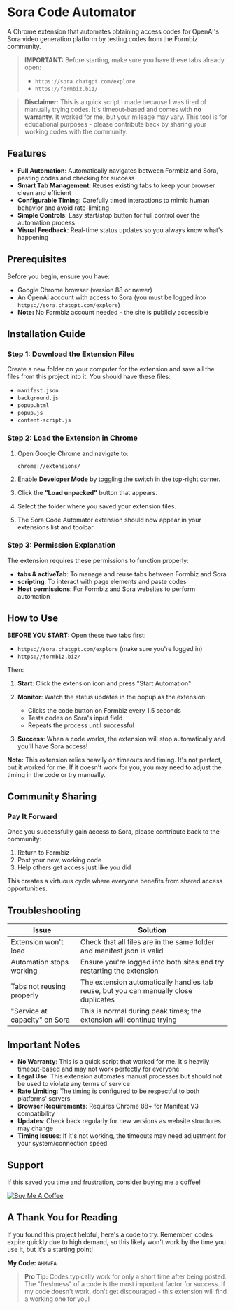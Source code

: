 # Sora Code Automator

A Chrome extension that automates obtaining access codes for OpenAI's Sora video generation platform by testing codes from the Formbiz community.

> **IMPORTANT:** Before starting, make sure you have these tabs already open:
> - `https://sora.chatgpt.com/explore`
> - `https://formbiz.biz/`

> **Disclaimer:** This is a quick script I made because I was tired of manually trying codes. It's timeout-based and comes with **no warranty**. It worked for me, but your mileage may vary. This tool is for educational purposes - please contribute back by sharing your working codes with the community.

## Features

- **Full Automation**: Automatically navigates between Formbiz and Sora, pasting codes and checking for success
- **Smart Tab Management**: Reuses existing tabs to keep your browser clean and efficient
- **Configurable Timing**: Carefully timed interactions to mimic human behavior and avoid rate-limiting
- **Simple Controls**: Easy start/stop button for full control over the automation process
- **Visual Feedback**: Real-time status updates so you always know what's happening

## Prerequisites

Before you begin, ensure you have:

- Google Chrome browser (version 88 or newer)
- An OpenAI account with access to Sora (you must be logged into `https://sora.chatgpt.com/explore`)
- **Note:** No Formbiz account needed - the site is publicly accessible

## Installation Guide

### Step 1: Download the Extension Files

Create a new folder on your computer for the extension and save all the files from this project into it. You should have these files:

- `manifest.json`
- `background.js`
- `popup.html`
- `popup.js`
- `content-script.js`

### Step 2: Load the Extension in Chrome

1. Open Google Chrome and navigate to:
   ```
   chrome://extensions/
   ```

2. Enable **Developer Mode** by toggling the switch in the top-right corner.

3. Click the **"Load unpacked"** button that appears.

4. Select the folder where you saved your extension files.

5. The Sora Code Automator extension should now appear in your extensions list and toolbar.

### Step 3: Permission Explanation

The extension requires these permissions to function properly:

- **tabs & activeTab**: To manage and reuse tabs between Formbiz and Sora
- **scripting**: To interact with page elements and paste codes
- **Host permissions**: For Formbiz and Sora websites to perform automation

## How to Use

**BEFORE YOU START:** Open these two tabs first:
- `https://sora.chatgpt.com/explore` (make sure you're logged in)
- `https://formbiz.biz/`

Then:

1. **Start**: Click the extension icon and press "Start Automation"

2. **Monitor**: Watch the status updates in the popup as the extension:
   - Clicks the code button on Formbiz every 1.5 seconds
   - Tests codes on Sora's input field
   - Repeats the process until successful

3. **Success**: When a code works, the extension will stop automatically and you'll have Sora access!

**Note:** This extension relies heavily on timeouts and timing. It's not perfect, but it worked for me. If it doesn't work for you, you may need to adjust the timing in the code or try manually.

## Community Sharing

### Pay It Forward

Once you successfully gain access to Sora, please contribute back to the community:

1. Return to Formbiz
2. Post your new, working code
3. Help others get access just like you did

This creates a virtuous cycle where everyone benefits from shared access opportunities.

## Troubleshooting

| Issue | Solution |
|-------|----------|
| Extension won't load | Check that all files are in the same folder and manifest.json is valid |
| Automation stops working | Ensure you're logged into both sites and try restarting the extension |
| Tabs not reusing properly | The extension automatically handles tab reuse, but you can manually close duplicates |
| "Service at capacity" on Sora | This is normal during peak times; the extension will continue trying |

## Important Notes

- **No Warranty**: This is a quick script that worked for me. It's heavily timeout-based and may not work perfectly for everyone
- **Legal Use**: This extension automates manual processes but should not be used to violate any terms of service
- **Rate Limiting**: The timing is configured to be respectful to both platforms' servers
- **Browser Requirements**: Requires Chrome 88+ for Manifest V3 compatibility
- **Updates**: Check back regularly for new versions as website structures may change
- **Timing Issues**: If it's not working, the timeouts may need adjustment for your system/connection speed

## Support

If this saved you time and frustration, consider buying me a coffee!

[![Buy Me A Coffee](https://img.shields.io/badge/Buy%20Me%20A%20Coffee-support-yellow?style=for-the-badge&logo=buy-me-a-coffee)](https://buymeacoffee.com/legend28469)

## A Thank You for Reading

If you found this project helpful, here's a code to try. Remember, codes expire quickly due to high demand, so this likely won't work by the time you use it, but it's a starting point!

**My Code:** `AHMVFA`

> **Pro Tip:** Codes typically work for only a short time after being posted. The "freshness" of a code is the most important factor for success. If my code doesn't work, don't get discouraged - this extension will find a working one for you!